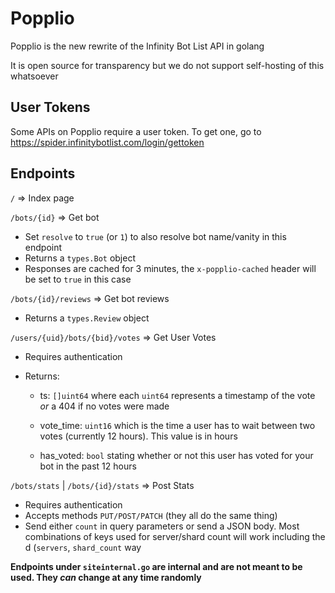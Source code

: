 # Popplio

Popplio is the new rewrite of the Infinity Bot List API in golang

It is open source for transparency but we do not support self-hosting of this whatsoever

## User Tokens

Some APIs on Popplio require a user token. To get one, go to https://spider.infinitybotlist.com/login/gettoken

## Endpoints

``/`` => Index page

``/bots/{id}`` => Get bot

- Set ``resolve`` to ``true`` (or ``1``) to also resolve bot name/vanity in this endpoint
- Returns a ``types.Bot`` object
- Responses are cached for 3 minutes, the ``x-popplio-cached`` header will be set to ``true`` in this case

``/bots/{id}/reviews`` => Get bot reviews

- Returns a ``types.Review`` object

``/users/{uid}/bots/{bid}/votes`` => Get User Votes

- Requires authentication
- Returns: 

	- ts: ``[]uint64`` where each ``uint64`` represents a timestamp of the vote *or* a 404 if no votes were made

	- vote_time: ``uint16`` which is the time a user has to wait between two votes (currently 12 hours). This value is in hours

	- has_voted: ``bool`` stating whether or not this user has voted for your bot in the past 12 hours

``/bots/stats`` | ``/bots/{id}/stats`` => Post Stats

- Requires authentication
- Accepts methods ``PUT/POST/PATCH`` (they all do the same thing)
- Send either ``count`` in query parameters or send a JSON body. Most combinations of keys used for server/shard count will work including the d (``servers``, ``shard_count`` way


**Endpoints under ``siteinternal.go`` are internal and are not meant to be used. They *can* change at any time randomly**